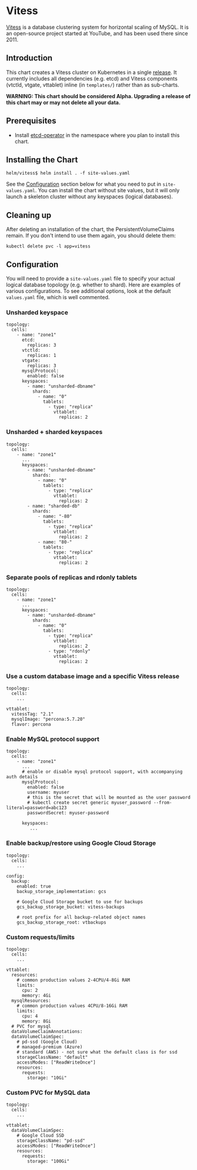 # Vitess

[Vitess](http://vitess.io) is a database clustering system for horizontal
scaling of MySQL. It is an open-source project started at YouTube,
and has been used there since 2011.

## Introduction

This chart creates a Vitess cluster on Kubernetes in a single
[release](https://github.com/kubernetes/helm/blob/master/docs/glossary.md#release).
It currently includes all dependencies (e.g. etcd) and Vitess components
(vtctld, vtgate, vttablet) inline (in `templates/`) rather than as sub-charts.

**WARNING: This chart should be considered Alpha.
Upgrading a release of this chart may or may not delete all your data.**

## Prerequisites

* Install [etcd-operator](https://github.com/coreos/etcd-operator) in the
  namespace where you plan to install this chart.

## Installing the Chart

```console
helm/vitess$ helm install . -f site-values.yaml
```

See the [Configuration](#configuration) section below for what you need to put
in `site-values.yaml`.
You can install the chart without site values, but it will only launch a
skeleton cluster without any keyspaces (logical databases).

## Cleaning up

After deleting an installation of the chart, the PersistentVolumeClaims remain.
If you don't intend to use them again, you should delete them:

```shell
kubectl delete pvc -l app=vitess
```

## Configuration

You will need to provide a `site-values.yaml` file to specify your actual
logical database topology (e.g. whether to shard).
Here are examples of various configurations. To see additional options,
look at the default `values.yaml` file, which is well commented.

### Unsharded keyspace

```
topology:
  cells:
    - name: "zone1"
      etcd:
        replicas: 3
      vtctld:
        replicas: 1
      vtgate:
        replicas: 3
      mysqlProtocol:
        enabled: false
      keyspaces:
        - name: "unsharded-dbname"
          shards:
            - name: "0"
              tablets:
                - type: "replica"
                  vttablet:
                    replicas: 2
```

### Unsharded + sharded keyspaces

```
topology:
  cells:
    - name: "zone1"
      ...
      keyspaces:
        - name: "unsharded-dbname"
          shards:
            - name: "0"
              tablets:
                - type: "replica"
                  vttablet:
                    replicas: 2
        - name: "sharded-db"
          shards:
            - name: "-80"
              tablets:
                - type: "replica"
                  vttablet:
                    replicas: 2
            - name: "80-"
              tablets:
                - type: "replica"
                  vttablet:
                    replicas: 2
```

### Separate pools of replicas and rdonly tablets 

```
topology:
  cells:
    - name: "zone1"
      ...
      keyspaces:
        - name: "unsharded-dbname"
          shards:
            - name: "0"
              tablets:
                - type: "replica"
                  vttablet:
                    replicas: 2
                - type: "rdonly"
                  vttablet:
                    replicas: 2
```

### Use a custom database image and a specific Vitess release

```
topology:
  cells:
    ...

vttablet:
  vitessTag: "2.1"
  mysqlImage: "percona:5.7.20"
  flavor: percona
```

### Enable MySQL protocol support

```
topology:
  cells:
    - name: "zone1"
      ...
      # enable or disable mysql protocol support, with accompanying auth details
      mysqlProtocol:
        enabled: false
        username: myuser
        # this is the secret that will be mounted as the user password
        # kubectl create secret generic myuser_password --from-literal=password=abc123
        passwordSecret: myuser-password

      keyspaces:
         ...
```

### Enable backup/restore using Google Cloud Storage

```
topology:
  cells:
    ...

config:
  backup:
    enabled: true
    backup_storage_implementation: gcs

    # Google Cloud Storage bucket to use for backups
    gcs_backup_storage_bucket: vitess-backups

    # root prefix for all backup-related object names
    gcs_backup_storage_root: vtbackups
```

### Custom requests/limits

```
topology:
  cells:
    ...

vttablet:
  resources:
    # common production values 2-4CPU/4-8Gi RAM
    limits:
      cpu: 2
      memory: 4Gi
  mysqlResources:
    # common production values 4CPU/8-16Gi RAM
    limits:
      cpu: 4
      memory: 8Gi
  # PVC for mysql
  dataVolumeClaimAnnotations:
  dataVolumeClaimSpec:
    # pd-ssd (Google Cloud)
    # managed-premium (Azure)
    # standard (AWS) - not sure what the default class is for ssd
    storageClassName: "default"
    accessModes: ["ReadWriteOnce"]
    resources:
      requests:
        storage: "10Gi"
```

### Custom PVC for MySQL data

```
topology:
  cells:
    ...

vttablet:
  dataVolumeClaimSpec:
    # Google Cloud SSD
    storageClassName: "pd-ssd"
    accessModes: ["ReadWriteOnce"]
    resources:
      requests:
        storage: "100Gi"
```
